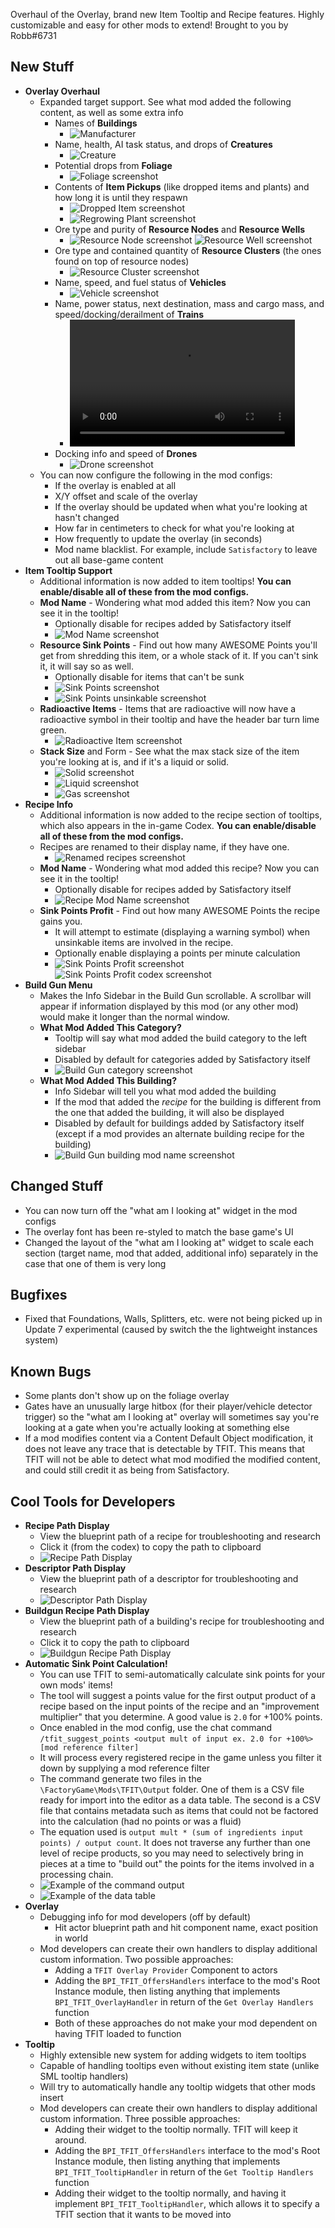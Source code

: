 Overhaul of the Overlay, brand new Item Tooltip and Recipe features. Highly customizable and easy for other mods to extend! Brought to you by Robb#6731




## New Stuff

- **Overlay Overhaul**
  - Expanded target support. See what mod added the following content, as well as some extra info
    - Names of **Buildings**
      - ![Manufacturer](https://i.imgur.com/WcLnRWZ.jpeg)
    - Name, health, AI task status, and drops of **Creatures**
      - ![Creature](https://i.imgur.com/qEkkIuv.png)
    - Potential drops from **Foliage**
      - ![Foliage screenshot](https://i.imgur.com/67Hqup5.png)
    - Contents of **Item Pickups** (like dropped items and plants) and how long it is until they respawn
      - ![Dropped Item screenshot](https://i.imgur.com/6l11xMc.png)
      - ![Regrowing Plant screenshot](https://i.imgur.com/ZlvqEVk.png)
    - Ore type and purity of **Resource Nodes** and **Resource Wells**
      - ![Resource Node screenshot](https://i.imgur.com/bvpI90n.png)
        ![Resource Well screenshot](https://i.imgur.com/lkIrktI.png)
    - Ore type and contained quantity of **Resource Clusters** (the ones found on top of resource nodes)
      - ![Resource Cluster screenshot](https://i.imgur.com/pD88dCA.png)
    - Name, speed, and fuel status of **Vehicles**
      - ![Vehicle screenshot](https://i.imgur.com/pOMJ7Ca.png)
    - Name, power status, next destination, mass and cargo mass, and speed/docking/derailment of **Trains**
      - <video controls="" width="360" height="203">
        <source src="https://i.imgur.com/D1ZeJLt.mp4" autoplay="" controls="" type="video/mp4">
        </video>
      <!-- - https://streamable.com/mre83a -->
    - Docking info and speed of **Drones**
      - ![Drone screenshot](https://i.imgur.com/T95Z1Cx.png)
  - You can now configure the following in the mod configs:
    - If the overlay is enabled at all
    - X/Y offset and scale of the overlay
    - If the overlay should be updated when what you're looking at hasn't changed
    - How far in centimeters to check for what you're looking at
    - How frequently to update the overlay (in seconds)
    - Mod name blacklist. For example, include `Satisfactory` to leave out all base-game content
- **Item Tooltip Support**
  - Additional information is now added to item tooltips! **You can enable/disable all of these from the mod configs.**
  - **Mod Name** - Wondering what mod added this item? Now you can see it in the tooltip!
    - Optionally disable for recipes added by Satisfactory itself
    - ![Mod Name screenshot](https://i.imgur.com/4jTfN4d.png)
  - **Resource Sink Points** - Find out how many AWESOME Points you'll get from shredding this item, or a whole stack of it. If you can't sink it, it will say so as well.
    - Optionally disable for items that can't be sunk
    - ![Sink Points screenshot](https://i.imgur.com/b3Wa33z.png)
    - ![Sink Points unsinkable screenshot](https://i.imgur.com/8v32fCG.png)
  - **Radioactive Items** - Items that are radioactive will now have a radioactive symbol in their tooltip and have the header bar turn lime green.
    - ![Radioactive Item screenshot](https://i.imgur.com/mQOnaUZ.png)
  - **Stack Size** and Form - See what the max stack size of the item you're looking at is, and if it's a liquid or solid.
    - ![Solid screenshot](https://i.imgur.com/KQyjnML.png)
    - ![Liquid screenshot](https://i.imgur.com/rijtuKf.png)
    - ![Gas screenshot](https://i.imgur.com/YnSoIiq.png)
- **Recipe Info**
  - Additional information is now added to the recipe section of tooltips, which also appears in the in-game Codex. **You can enable/disable all of these from the mod configs.**
  - Recipes are renamed to their display name, if they have one.
    - ![Renamed recipes screenshot](https://i.imgur.com/51JIskP.png)
  - **Mod Name** - Wondering what mod added this recipe? Now you can see it in the tooltip!
    - Optionally disable for recipes added by Satisfactory itself
    - ![Recipe Mod Name screenshot](https://i.imgur.com/95LDarx.png)
  - **Sink Points Profit** - Find out how many AWESOME Points the recipe gains you.
    - It will attempt to estimate (displaying a warning symbol) when unsinkable items are involved in the recipe.
    - Optionally enable displaying a points per minute calculation
    - ![Sink Points Profit screenshot](https://i.imgur.com/yO7ijMk.png)
      ![Sink Points Profit codex screenshot](https://i.imgur.com/u2v3Vb7.png)
- **Build Gun Menu**
  - Makes the Info Sidebar in the Build Gun scrollable. A scrollbar will appear if information displayed by this mod (or any other mod) would make it longer than the normal window.
  - **What Mod Added This Category?**
    - Tooltip will say what mod added the build category to the left sidebar
    - Disabled by default for categories added by Satisfactory itself
    - ![Build Gun category screenshot](https://i.imgur.com/Iek58Ih.png)
  - **What Mod Added This Building?**
    - Info Sidebar will tell you what mod added the building
    - If the mod that added the *recipe* for the building is different from the one that added the building, it will also be displayed
    - Disabled by default for buildings added by Satisfactory itself (except if a mod provides an alternate building recipe for the building)
    - ![Build Gun building mod name screenshot](https://i.imgur.com/LB0Z5JF.png)

## Changed Stuff

- You can now turn off the "what am I looking at" widget in the mod configs
- The overlay font has been re-styled to match the base game's UI
- Changed the layout of the "what am I looking at" widget to scale each section (target name, mod that added, additional info) separately in the case that one of them is very long

## Bugfixes

- Fixed that Foundations, Walls, Splitters, etc. were not being picked up in Update 7 experimental (caused by switch the the lightweight instances system)

## Known Bugs

- Some plants don't show up on the foliage overlay
- Gates have an unusually large hitbox (for their player/vehicle detector trigger) so the "what am I looking at" overlay will sometimes say you're looking at a gate when you're actually looking at something else
- If a mod modifies content via a Content Default Object modification, it does not leave any trace that is detectable by TFIT. This means that TFIT will not be able to detect what mod modified the modified content, and could still credit it as being from Satisfactory.

## Cool Tools for Developers

- **Recipe Path Display**
  - View the blueprint path of a recipe for troubleshooting and research
  - Click it (from the codex) to copy the path to clipboard
  - ![Recipe Path Display](https://i.imgur.com/Xx6MWQW.png)
- **Descriptor Path Display**
  - View the blueprint path of a descriptor for troubleshooting and research
  - ![Descriptor Path Display](https://i.imgur.com/6ZI5cbt.png)
- **Buildgun Recipe Path Display**
  - View the blueprint path of a building's recipe for troubleshooting and research
  - Click it to copy the path to clipboard
  - ![Buildgun Recipe Path Display](https://i.imgur.com/a3bU2yb.png)
- **Automatic Sink Point Calculation!**
  - You can use TFIT to semi-automatically calculate sink points for your own mods' items!
  - The tool will suggest a points value for the first output product of a recipe based on the input points of the recipe and an "improvement multiplier" that you determine. A good value is `2.0` for +100% points.
  - Once enabled in the mod config, use the chat command `/tfit_suggest_points <output mult of input ex. 2.0 for +100%> [mod reference filter]`
  - It will process every registered recipe in the game unless you filter it down by supplying a mod reference filter
  - The command generate two files in the `\FactoryGame\Mods\TFIT\Output` folder. One of them is a CSV file ready for import into the editor as a data table. The second is a CSV file that contains metadata such as items that could not be factored into the calculation (had no points or was a fluid)
  - The equation used is `output mult * (sum of ingredients input points) / output count`. It does not traverse any further than one level of recipe products, so you may need to selectively bring in pieces at a time to "build out" the points for the items involved in a processing chain.
  - ![Example of the command output](https://cdn.discordapp.com/attachments/623891487683510323/1095174826831917096/image.png)
  - ![Example of the data table](https://cdn.discordapp.com/attachments/623891487683510323/1095174955135680622/image.png)
- **Overlay**
  - Debugging info for mod developers (off by default)
    - Hit actor blueprint path and hit component name, exact position in world
  - Mod developers can create their own handlers to display additional custom information. Two possible approaches:
    - Adding a `TFIT Overlay Provider` Component to actors
    - Adding the `BPI_TFIT_OffersHandlers` interface to the mod's Root Instance module, then listing anything that implements `BPI_TFIT_OverlayHandler` in return of the `Get Overlay Handlers` function
    - Both of these approaches do not make your mod dependent on having TFIT loaded to function
- **Tooltip**
  - Highly extensible new system for adding widgets to item tooltips
  - Capable of handling tooltips even without existing item state (unlike SML tooltip handlers)
  - Will try to automatically handle any tooltip widgets that other mods insert
  - Mod developers can create their own handlers to display additional custom information. Three possible approaches:
    - Adding their widget to the tooltip normally. TFIT will keep it around.
    - Adding the `BPI_TFIT_OffersHandlers` interface to the mod's Root Instance module, then listing anything that implements `BPI_TFIT_TooltipHandler` in return of the `Get Tooltip Handlers` function
    - Adding their widget to the tooltip normally, and having it implement `BPI_TFIT_TooltipHandler`, which allows it to specify a TFIT section that it wants to be moved into
